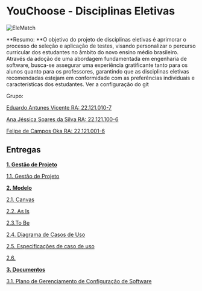 # YouChoose - Disciplinas Eletivas

![EleMatch](https://github.com/EduardoAVicente/Disciplinas-Eletivas/assets/92233185/e4e0874e-a86e-4ef9-8a9d-52396d79b5f9)

**Resumo: **O objetivo do projeto de disciplinas eletivas é aprimorar o processo de seleção e aplicação de testes, visando personalizar o percurso curricular dos estudantes no âmbito do novo ensino médio brasileiro. Através da adoção de uma abordagem fundamentada em engenharia de software, busca-se assegurar uma experiência gratificante tanto para os alunos quanto para os professores, garantindo que as disciplinas eletivas recomendadas estejam em conformidade com as preferências individuais e características dos estudantes. Ver a configuração do git

Grupo:

[Eduardo Antunes Vicente RA: 22.121.010-7](https://github.com/EduardoAVicente)

[Ana Jéssica Soares da Silva RA: 22.121.100-6](https://github.com/AnaJessicaSS)

[Felipe de Campos Oka RA: 22.121.001-6](https://github.com/KaburauNero)

## Entregas

**[1. Gestão de Projeto](https://github.com/EduardoAVicente/Disciplinas-Eletivas/wiki/Gest%C3%A3o-de-Projeto)**

[1.1. Gestão de Projeto](https://github.com/EduardoAVicente/Disciplinas-Eletivas/wiki/Gest%C3%A3o-de-Projeto#1-defini%C3%A7%C3%A3o-de-projeto)

**[2. Modelo](https://github.com/EduardoAVicente/Disciplinas-Eletivas/wiki/Modelo)**

[2.1. Canvas](https://github.com/EduardoAVicente/Disciplinas-Eletivas/wiki/Modelo#canvas)

[2.2. As Is](https://github.com/EduardoAVicente/Disciplinas-Eletivas/wiki/Modelo#as-is)

[2.3.To Be](https://github.com/EduardoAVicente/Disciplinas-Eletivas/wiki/Modelo#to-be)

[2.4. Diagrama de Casos de Uso](https://github.com/EduardoAVicente/Disciplinas-Eletivas/wiki/Modelo#diagrama-de-casos-de-uso)

[2.5. Especificações de caso de uso](https://github.com/EduardoAVicente/Disciplinas-Eletivas/wiki/Modelo#especifica%C3%A7%C3%B5es-de-caso-de-uso)

[2.6. ](https://github.com/EduardoAVicente/Disciplinas-Eletivas/wiki/Modelo#requisitos-n%C3%A3o-funcionais)

**[3. Documentos](https://github.com/EduardoAVicente/Disciplinas-Eletivas/wiki/Documentos)**

[3.1. Plano de Gerenciamento de Configuração de Software](https://github.com/EduardoAVicente/Disciplinas-Eletivas/wiki/Documentos#plano-de-gerenciamento-de-configura%C3%A7%C3%A3o-de-software)
